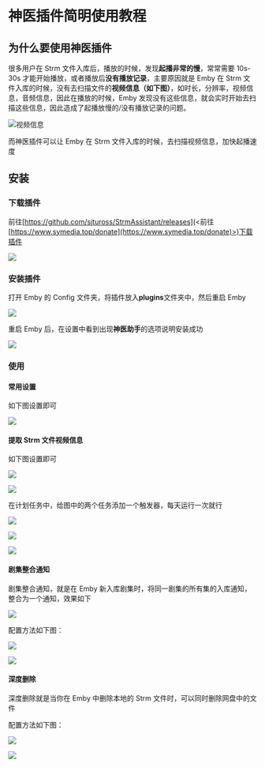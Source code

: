 # 神医插件简明使用教程

## 为什么要使用神医插件

很多用户在 Strm 文件入库后，播放的时候，发现**起播非常的慢**，常常需要 10s-30s 才能开始播放，或者播放后**没有播放记录**，主要原因就是 Emby 在 Strm 文件入库的时候，没有去扫描文件的**视频信息（如下图）**，如时长，分辨率，视频信息，音频信息，因此在播放的时候，Emby 发现没有这些信息，就会实时开始去扫描这些信息，因此造成了起播放慢的/没有播放记录的问题。

![视频信息](https://images.symedia.top/2025/04/14/20250414205832_d178a6fe.png)

而神医插件可以让 Emby 在 Strm 文件入库的时候，去扫描视频信息，加快起播速度

## 安装

### 下载插件

前往[https://github.com/sjtuross/StrmAssistant/releases](<前往[https://www.symedia.top/donate](https://www.symedia.top/donate)>)下载插件

![](https://images.symedia.top/2025/04/14/20250414210135_673a4a4f.png)

### 安装插件

打开 Emby 的 Config 文件夹，将插件放入**plugins**文件夹中，然后重启 Emby

![](https://images.symedia.top/2025/04/14/20250414210241_6e6613f0.png)

重启 Emby 后，在设置中看到出现**神医助手**的选项说明安装成功

![](https://images.symedia.top/2025/04/14/20250414210333_b87d6f72.png)

### 使用

#### 常用设置

如下图设置即可

![](https://images.symedia.top/2025/04/14/20250414210444_f02152ed.png)

#### 提取 Strm 文件视频信息

如下图设置即可

![](https://images.symedia.top/2025/04/14/20250414210458_75b77c6a.png)

![](https://images.symedia.top/2025/04/14/20250414210511_86c80270.png)

在计划任务中，给图中的两个任务添加一个触发器，每天运行一次就行

![](https://images.symedia.top/2025/04/14/20250414210613_3dd13877.png)

![](https://images.symedia.top/2025/04/14/20250414210627_85774111.png)

![](https://images.symedia.top/2025/04/14/20250414210637_458683cd.png)

#### 剧集整合通知

剧集整合通知，就是在 Emby 新入库剧集时，将同一剧集的所有集的入库通知，整合为一个通知，效果如下

![](https://images.symedia.top/2025/04/14/20250414210830_af62557a.png)

配置方法如下图：

![](https://images.symedia.top/2025/04/14/20250414210900_d1a36ca3.png)

![](https://images.symedia.top/2025/04/14/20250414211004_c526da13.png)

#### 深度删除

深度删除就是当你在 Emby 中删除本地的 Strm 文件时，可以同时删除网盘中的文件

配置方法如下图：

![](https://images.symedia.top/2025/04/14/20250414211147_2c9ce579.png)

![](https://images.symedia.top/2025/04/14/20250414211127_74152568.png)
